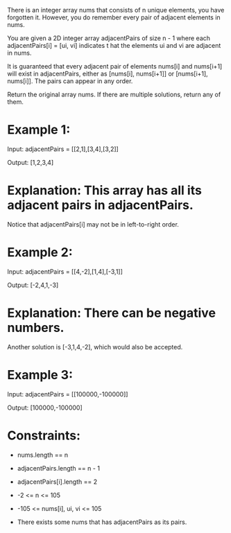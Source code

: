 There is an integer array nums that consists of n unique 
elements, you have forgotten it. However, you do remember 
every pair of adjacent elements in nums.

You are given a 2D integer array adjacentPairs of size 
n - 1 where each adjacentPairs[i] = [ui, vi] indicates t
hat the elements ui and vi are adjacent in nums.

It is guaranteed that every adjacent pair of elements 
nums[i] and nums[i+1] will exist in adjacentPairs, either 
as [nums[i], nums[i+1]] or [nums[i+1], nums[i]]. The pairs 
can appear in any order.

Return the original array nums. If there are multiple 
solutions, return any of them.

# Example 1:

Input: adjacentPairs = [[2,1],[3,4],[3,2]]

Output: [1,2,3,4]

# Explanation: This array has all its adjacent pairs in adjacentPairs.

Notice that adjacentPairs[i] may not be in left-to-right order.

# Example 2:

Input: adjacentPairs = [[4,-2],[1,4],[-3,1]]

Output: [-2,4,1,-3]

# Explanation: There can be negative numbers.

Another solution is [-3,1,4,-2], which would also be accepted.

# Example 3:

Input: adjacentPairs = [[100000,-100000]]

Output: [100000,-100000]
 
# Constraints:

- nums.length == n

- adjacentPairs.length == n - 1

- adjacentPairs[i].length == 2

- -2 <= n <= 105

- -105 <= nums[i], ui, vi <= 105

- There exists some nums that has adjacentPairs as its pairs. 

